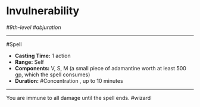 # Invulnerability
*#9th-level #abjuration*
___ 
#Spell
- **Casting Time:** 1 action
- **Range:** Self
- **Components:** V, S, M (a small piece of adamantine worth at least 500 gp, which the spell consumes)
- **Duration:** #Concentration , up to 10 minutes
---
You are immune to all damage until the spell ends.
#wizard